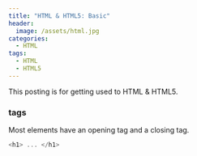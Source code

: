 ```yaml
---
title: "HTML & HTML5: Basic"
header:
  image: /assets/html.jpg
categories:
  - HTML
tags:
  - HTML
  - HTML5
---
```


This posting is for getting used to HTML & HTML5.  

### tags
Most elements have an opening tag and a closing tag. 
```js
<h1> ... </h1>
```   
